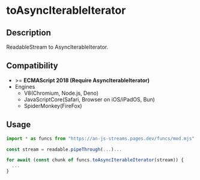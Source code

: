 # toAsyncIterableIterator

## Description
ReadableStream to AsyncIterableIterator.

## Compatibility
* \>= **ECMAScript 2018 (Require AsyncIterableIterator)**
* Engines
  * V8(Chromium, Node.js, Deno)
  * JavaScriptCore(Safari, Browser on iOS/iPadOS, Bun)
  * SpiderMonkey(FireFox)

## Usage
```ts
import * as funcs from "https://an-js-streams.pages.dev/funcs/mod.mjs"

const stream = readable.pipeThrough(...)...

for await (const chunk of funcs.toAsyncIterableIterator(stream)) {
  ...
}
```
